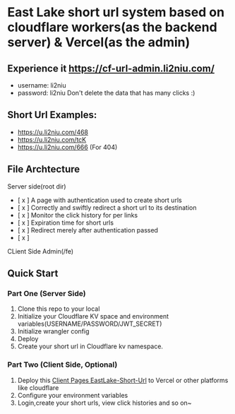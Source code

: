 # East Lake short url system based on cloudflare workers(as the backend server) & Vercel(as the admin)

## Experience it https://cf-url-admin.li2niu.com/

- username: li2niu
- password: li2niu
  Don't delete the data that has many clicks :)

## Short Url Examples:

- https://u.li2niu.com/468
- https://u.li2niu.com/tcK
- https://u.li2niu.com/666 (For 404)

## File Archtecture

Server side(root dir)

- [ x ] A page with authentication used to create short urls
- [ x ] Correctly and swiftly redirect a short url to its destination
- [ x ] Monitor the click history for per links
- [ x ] Expiration time for short urls
- [ x ] Redirect merely after authentication passed
- [ x ]

CLient Side Admin(/fe)

## Quick Start

### Part One (Server Side)

1. Clone this repo to your local
2. Initialize your Cloudflare KV space and environment variables(USERNAME/PASSWORD/JWT_SECRET)
3. Initialize wrangler config
4. Deploy
5. Create your short url in Cloudflare kv namespace.

### Part Two (Client Side, Optional)

1. Deploy this [Client Pages EastLake-Short-Url](https://github.com/Likenttt/EastLake-Short-Url) to Vercel or other platforms like cloudflare
2. Configure your environment variables
3. Login,create your short urls, view click histories and so on~
